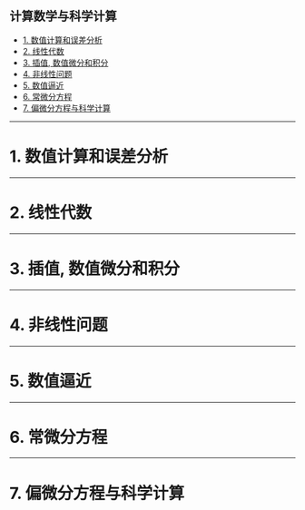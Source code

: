 
计算数学与科学计算
---

<!-- @import "[TOC]" {cmd="toc" depthFrom=1 depthTo=6 orderedList=false} -->

<!-- code_chunk_output -->

- [1. 数值计算和误差分析](#1-数值计算和误差分析)
- [2. 线性代数](#2-线性代数)
- [3. 插值, 数值微分和积分](#3-插值-数值微分和积分)
- [4. 非线性问题](#4-非线性问题)
- [5. 数值逼近](#5-数值逼近)
- [6. 常微分方程](#6-常微分方程)
- [7. 偏微分方程与科学计算](#7-偏微分方程与科学计算)

<!-- /code_chunk_output -->

--------------------------------------------------------------------------------
# 1. 数值计算和误差分析

--------------------------------------------------------------------------------
# 2. 线性代数

--------------------------------------------------------------------------------
# 3. 插值, 数值微分和积分

--------------------------------------------------------------------------------
# 4. 非线性问题

--------------------------------------------------------------------------------
# 5. 数值逼近

--------------------------------------------------------------------------------
# 6. 常微分方程

--------------------------------------------------------------------------------
# 7. 偏微分方程与科学计算